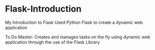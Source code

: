 # Flask-Introduction
My Introduction to Flask
Used Python Flask to create a dynamic web application

To Do Master:
Creates and manages tasks on the fly using dynamic web application through the use of the Flask Library
